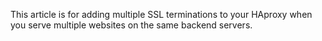 <!-- usedin: [ _legacy_docker/Tutorials, _maestro/Tutorials] - post: -->


This article is for adding multiple SSL terminations to your HAproxy when you serve multiple websites on the same backend servers.

